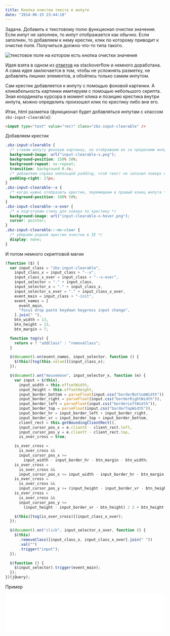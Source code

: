```yaml
---
title: Кнопка очистки текста в инпуте
date: "2014-06-15 23:44:10"
---
```


Задача. Добавить к текстовому полю функционал очистки значения.
Если инпут не заполнен, то инпут отображается как обычно.
Если заполнен, то добавляем к нему крестик, клик по которому приводит к очистке поля.
Получиться должно что-то типа такого.

![текстовое поле на котором есть кнопка очистки значения](/images/knopka-ochistki-teksta-v-inpute/example.png)

Идея взята в одном из [ответов](http://stackoverflow.com/questions/6258521/clear-icon-inside-input-text) на stackoverflow и немного доработана.
А сама идея заключается в том, чтобы не усложнять разметку, не добавлять лишних элементов, а обойтись только самим инпутом.

Сам крестик добавляется к инпуту с помощью фоновой картинки.
А кликабельность картинки имитируем с помощью небольшого скрипта.
Зная координаты курсора в момент клика и позицию крестика внутри инпута, можно определить произошел клик по крестику либо вне его.

Итак, html разметка (функционал будет добавляться инпутам с классом `zbz-input-clearable`):

```html
<input type="text" value="тест" class="zbz-input-clearable" />
```

Добавляем крестик

```css
.zbz-input-clearable {
  /* ставим инпуту фоновую картинку, но отображаем ее за пределами инпута - 150% в background-position */
  background-image: url("input-clearable-x.png");
  background-position: 150% 50%;
  background-repeat: no-repeat;
  transition: background 0.4s;
  /* добавляем справа небольшой padding, чтоб текст не залазил поверх крестика */
  padding-right: 27px;
}
.zbz-input-clearable--x {
  /* когда нужно отобразить крестик, перемещаем в правый конец инпута */
  background-position: 100% 50%;
}
.zbz-input-clearable--x-over {
  /* и подготовим стиль для ховера по крестику */
  background-image: url("input-clearable-x-hover.png");
  cursor: pointer;
}
.zbz-input-clearable::-ms-clear {
  /* убираем родной крестик очистки в IE */
  display: none;
}
```

И потом немного скриптовой магии

```javascript
(function ($) {
  var input_class = "zbz-input-clearable",
    input_class_x = input_class + "--x",
    input_class_x_over = input_class + "--x-over",
    input_selector = "." + input_class,
    input_selector_x = "." + input_class_x,
    input_selector_x_over = "." + input_class_x_over,
    event_main = input_class + "-init",
    event_names = [
      event_main,
      "focus drop paste keydown keypress input change",
    ].join(" "),
    btn_width = 13,
    btn_height = 13,
    btn_margin = 7;

  function tog(v) {
    return v ? "addClass" : "removeClass";
  }

  $(document).on(event_names, input_selector, function () {
    $(this)[tog(this.value)](input_class_x);
  });

  $(document).on("mousemove", input_selector_x, function (e) {
    var input = $(this),
      input_width = this.offsetWidth,
      input_height = this.offsetHeight,
      input_border_bottom = parseFloat(input.css("borderBottomWidth")),
      input_border_right = parseFloat(input.css("borderRightWidth")),
      input_border_left = parseFloat(input.css("borderLeftWidth")),
      input_border_top = parseFloat(input.css("borderTopWidth")),
      input_border_hr = input_border_left + input_border_right,
      input_border_vr = input_border_top + input_border_bottom,
      client_rect = this.getBoundingClientRect(),
      input_cursor_pos_x = e.clientX - client_rect.left,
      input_cursor_pos_y = e.clientY - client_rect.top,
      is_over_cross = true;

    is_over_cross =
      is_over_cross &&
      input_cursor_pos_x >=
        input_width - input_border_hr - btn_margin - btn_width;
    is_over_cross =
      is_over_cross &&
      input_cursor_pos_x <= input_width - input_border_hr - btn_margin;
    is_over_cross =
      is_over_cross &&
      input_cursor_pos_y >= (input_height - input_border_vr - btn_height) / 2;
    is_over_cross =
      is_over_cross &&
      input_cursor_pos_y <=
        (input_height - input_border_vr - btn_height) / 2 + btn_height;

    $(this)[tog(is_over_cross)](input_class_x_over);
  });

  $(document).on("click", input_selector_x_over, function () {
    $(this)
      .removeClass([input_class_x, input_class_x_over].join(" "))
      .val("")
      .trigger("input");
  });

  $(function () {
    $(input_selector).trigger(event_main);
  });
})(jQuery);
```

Пример

<iframe width="100%" height="120" src="//jsfiddle.net/uknbwzr4/embedded/result,html,css,js/" allowfullscreen="allowfullscreen" allowpaymentrequest frameborder="0"></iframe>
